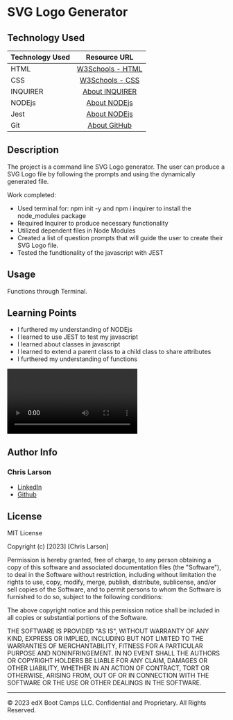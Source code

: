 # SVG Logo Generator

## Technology Used 

| Technology Used         | Resource URL           | 
| ------------- |:-------------:| 
| HTML    | [W3Schools - HTML](https://www.w3schools.com/html/html_intro.asp) | 
| CSS     | [W3Schools - CSS](https://www.w3schools.com/css/css_intro.asp)      | 
| INQUIRER       | [About INQUIRER](https://www.npmjs.com/package/inquirer?activeTab=dependencies)     |   
| NODEjs       | [About NODEjs](https://nodejs.org/en/about)     | 
| Jest       | [About NODEjs](https://jestjs.io/)     | 
| Git       | [About GitHub](https://git-scm.com/about)     |    

## Description 


 The project is a command line SVG Logo generator. The user can produce a SVG Logo file by following the prompts and using the dynamically generated file. 

Work completed:
- Used terminal for: npm init -y and npm i inquirer to install the node_modules package
- Required Inquirer to produce necessary functionality
- Utilized dependent files in Node Modules
- Created a list of question prompts that will guide the user to create their SVG Logo file.
- Tested the fundtionality of the javascript with JEST



## Usage 

Functions through Terminal. 


## Learning Points 

- I furthered my understanding of NODEjs
- I learned to use JEST to test my javascript
- I learned about classes in javascript
- I learned to extend a parent class to a child class to share attributes
- I furthered my understanding of functions

![Demonstration](/assets/reader-demo.mp4)

## Author Info


### Chris Larson


* [LinkedIn](https://www.linkedin.com/in/christian-larson-6208a43b/)
* [Github](https://github.com/chlarson74)


## License
MIT License

Copyright (c) [2023] [Chris Larson]

Permission is hereby granted, free of charge, to any person obtaining a copy
of this software and associated documentation files (the "Software"), to deal
in the Software without restriction, including without limitation the rights
to use, copy, modify, merge, publish, distribute, sublicense, and/or sell
copies of the Software, and to permit persons to whom the Software is
furnished to do so, subject to the following conditions:

The above copyright notice and this permission notice shall be included in all
copies or substantial portions of the Software.

THE SOFTWARE IS PROVIDED "AS IS", WITHOUT WARRANTY OF ANY KIND, EXPRESS OR
IMPLIED, INCLUDING BUT NOT LIMITED TO THE WARRANTIES OF MERCHANTABILITY,
FITNESS FOR A PARTICULAR PURPOSE AND NONINFRINGEMENT. IN NO EVENT SHALL THE
AUTHORS OR COPYRIGHT HOLDERS BE LIABLE FOR ANY CLAIM, DAMAGES OR OTHER
LIABILITY, WHETHER IN AN ACTION OF CONTRACT, TORT OR OTHERWISE, ARISING FROM,
OUT OF OR IN CONNECTION WITH THE SOFTWARE OR THE USE OR OTHER DEALINGS IN THE
SOFTWARE.

---

© 2023 edX Boot Camps LLC. Confidential and Proprietary. All Rights Reserved.